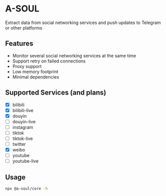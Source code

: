# A-SOUL

Extract data from social networking services and push updates to Telegram or other platforms

## Features

- Monitor several social networking services at the same time
- Support retry on failed connections
- Proxy support
- Low memory footprint
- Minimal dependencies

## Supported Services (and plans)

- [x] bilibili
- [x] bilibili-live
- [x] douyin
- [ ] douyin-live
- [ ] instagram
- [ ] tiktok
- [ ] tiktok-live
- [ ] twitter
- [x] weibo
- [ ] youtube
- [ ] youtube-live

## Usage

```bash
npx @a-soul/core -h
```
